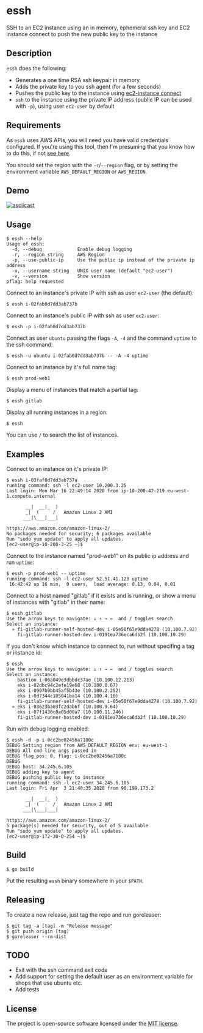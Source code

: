 # essh

SSH to an EC2 instance using an in memory, ephemeral ssh key and EC2 instance connect to push the new public key to the instance


## Description

`essh` does the following:

- Generates a one time RSA ssh keypair in memory
- Adds the private key to you ssh agent (for a few seconds)
- Pushes the public key to the instance using [ec2-instance connect](https://docs.aws.amazon.com/AWSEC2/latest/UserGuide/Connect-using-EC2-Instance-Connect.html)
- `ssh` to the instance using the private IP address (public IP can be used with `-p`), using user `ec2-user` by default


## Requirements

As `essh` uses AWS APIs, you will need you have valid credentials configured. If you're using this tool, then I'm presuming that you know how to do this, if not [see here](https://docs.aws.amazon.com/cli/latest/userguide/cli-chap-configure.html).

You should set the region with the `-r`/`--region` flag, or by setting the environment variable `AWS_DEFAULT_REGION` or `AWS_REGION`.


## Demo

[![asciicast](https://asciinema.org/a/318394.svg)](https://asciinema.org/a/318394?autoplay=1)

## Usage

```
$ essh --help
Usage of essh:
  -d, --debug             Enable debug logging
  -r, --region string     AWS Region
  -p, --use-public-ip     Use the public ip instead of the private ip address
  -u, --username string   UNIX user name (default "ec2-user")
  -v, --version           Show version
pflag: help requested
```

Connect to an instance's private IP with ssh as user `ec2-user` (the default):

```
$ essh i-02fab0d7dd3ab737b
```

Connect to an instance's public IP with ssh as user `ec2-user`:

```
$ essh -p i-02fab0d7dd3ab737b
```

Connect as user `ubuntu` passing the flags `-A`, `-4` and the command `uptime` to the ssh command:

```
$ essh -u ubuntu i-02fab0d7dd3ab737b -- -A -4 uptime
```

Connect to an instance by it's full name tag:

```
$ essh prod-web1
```

Display a menu of instances that match a partial tag:

```
$ essh gitlab
```

Display all running instances in a region:

```
$ essh
```


You can use `/` to search the list of instances.


## Examples

Connect to an instance on it's private IP:

```
$ essh i-03faf0d7dd3ab737a
running command: ssh -l ec2-user 10.200.3.25
Last login: Mon Mar 16 22:49:14 2020 from ip-10-200-42-219.eu-west-1.compute.internal

       __|  __|_  )
       _|  (     /   Amazon Linux 2 AMI
      ___|\___|___|

https://aws.amazon.com/amazon-linux-2/
No packages needed for security; 6 packages available
Run "sudo yum update" to apply all updates.
[ec2-user@ip-10-200-3-25 ~]$
```

Connect to the instance named "prod-web1" on its public ip address and run `uptime`:

```
$ essh -p prod-web1 -- uptime
running command: ssh -l ec2-user 52.51.41.123 uptime
 16:42:42 up 16 min,  0 users,  load average: 0.13, 0.04, 0.01
```

Connect to a host named "gitlab" if it exists and is running, or show a menu of instances with "gitlab" in their name:

```
$ essh gitlab
Use the arrow keys to navigate: ↓ ↑ → ←  and / toggles search
Select an instance:
  » fi-gitlab-runner-self-hosted-dev i-05e50f67e9dda4278 (10.100.7.92)
    fi-gitlab-runner-hosted-dev i-0191ea736eca6db2f (10.100.10.29)
```

If you don't know which instance to connect to, run without specifing a tag or instance id:

```
$ essh
Use the arrow keys to navigate: ↓ ↑ → ←  and / toggles search
Select an instance:
    bastion i-06a049e3dbbdc37ae (10.100.12.213)
    eks i-02dbc94c2efe19e68 (10.100.0.67)
    eks i-0907b9bb45af5b43e (10.100.2.252)
    eks i-0d7344c185041ba14 (10.100.4.10)
    fi-gitlab-runner-self-hosted-dev i-05e50f67e9dda4278 (10.100.7.92)
  » eks i-03623ba03fc2dab6f (10.100.9.64)
    eks i-07f1430c8a05d00a7 (10.100.11.246)
    fi-gitlab-runner-hosted-dev i-0191ea736eca6db2f (10.100.10.29)
```

Run with debug logging enabled:

```
$ essh -d -p i-0cc2be02456a7180c
DEBUG Setting region from AWS_DEFAULT_REGION env: eu-west-1
DEBUG All cmd line args passed in
DEBUG flag_pos: 0, flag: i-0cc2be02456a7180c
DEBUG
DEBUG host: 34.245.6.105
DEBUG adding key to agent
DEBUG pushing public key to instance
running command: ssh -l ec2-user 34.245.6.105
Last login: Fri Apr  3 21:40:35 2020 from 90.199.173.2

       __|  __|_  )
       _|  (     /   Amazon Linux 2 AMI
      ___|\___|___|

https://aws.amazon.com/amazon-linux-2/
5 package(s) needed for security, out of 5 available
Run "sudo yum update" to apply all updates.
[ec2-user@ip-172-30-0-254 ~]$
```


## Build

```
$ go build
```

Put the resulting `essh` binary somewhere in your `$PATH`.


## Releasing

To create a new release, just tag the repo and run goreleaser:

```
$ git tag -a [tag] -m "Release message"
$ git push origin [tag]
$ goreleaser --rm-dist
```

## TODO

- Exit with the ssh command exit code
- Add support for setting the default user as an environment variable for shops that use ubuntu etc.
- Add tests


## License

The project is open-source software licensed under the [MIT license](http://opensource.org/licenses/MIT).
